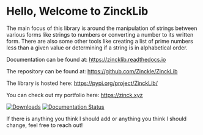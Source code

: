 <h1>Hello, Welcome to ZinckLib</h1>

The main focus of this library is around the manipulation of strings between various forms like strings to numbers or 
converting a number to its written form. There are also some other tools like creating a list of prime numbers less than
a given value or determining if a string is in alphabetical order.

Documentation can be found at: https://zincklib.readthedocs.io

The repository can be found at: https://github.com/Zinckle/ZinckLib

The library is hosted here: https://pypi.org/project/ZinckLib/

You can check out my portfolio here: https://zinck.xyz

[![Downloads](https://static.pepy.tech/badge/zincklib)](https://pepy.tech/project/zincklib) [![Documentation Status](https://readthedocs.org/projects/zincklib/badge/?version=latest)](https://zincklib.readthedocs.io/en/latest/?badge=latest)

If there is anything you think I should add or anything you think I should change, feel free to reach out!
